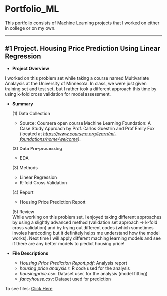 # Portfolio_ML

This portfolio consists of Machine Learning projects that I worked on either in college or on my own. 

---

## #1 Project. Housing Price Prediction Using Linear Regression

- **Project Overview**

I worked on this problem set while taking a course named Multivariate Analaysis at the University of Minnesota. In class, we were just given training set and test set, but I rather took a different approach this time by using k-fold cross validation for model assessment.  




- **Summary**

   (1) Data Collection     
   - Source: Coursera open course Machine Learning Foundation: A Case Study Approach by Prof. Carlos Guestrin and Prof Emily Fox (located at *https://www.coursera.org/learn/ml-foundations/home/welcome)*.   
   
   
   (2) Data Pre-processing  
   - EDA  
   
   
   (3) Methods
   - Linear Regression  
   - K-fold Cross Validation  
   
   
   (4) Report  
   - Housing Price Prediction Report
   
   
   (5) Review  
    While working on this problem set, I enjoyed taking different approaches by using a slightly advanced method (validation set approach -> k-fold cross validation) and by trying out different codes (which sometimes involes hardcoding but it definitely helps me understand how the model works). Next time I will apply different maching learning models and see if there are any better models to predict housing price!   


- **File Descriptions**
   - *Housing Price Prediction Report.pdf*: Analysis report
   - *housing price analysis.r*: R code used for the analysis
   - *housingprice.csv*: Dataset used for the analysis (model fitting)
   - *fancyhouse.csv*: Dataset used for prediction


To see files: [Click Here](https://github.com/jjpark0727/Portfolio_ML/tree/main/Housing%20Price)
